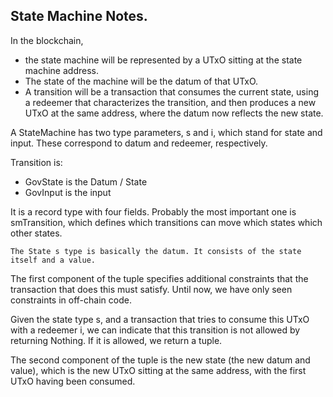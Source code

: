 State Machine Notes.
----------------------


In the blockchain, 

- the state machine will be represented by a UTxO sitting at the state machine address. 
- The state of the machine will be the datum of that UTxO. 
- A transition will be a transaction that consumes the current state, using a redeemer that characterizes the transition, and then produces a new UTxO at the same address, where the datum now reflects the new state.

A StateMachine has two type parameters, s and i, which stand for state and input. These correspond to datum and redeemer, respectively.

Transition is: 
- GovState is the Datum / State
- GovInput is the input

It is a record type with four fields. Probably the most important one is smTransition, which defines which transitions can move which states which other states.

` The State s type is basically the datum. It consists of the state itself and a value. `

The first component of the tuple specifies additional constraints that the transaction that does this must satisfy. Until now, we have only seen constraints in off-chain code.

Given the state type s, and a transaction that tries to consume this UTxO with a redeemer i, we can indicate that this transition is not allowed by returning Nothing. If it is allowed, we return a tuple.

The second component of the tuple is the new state (the new datum and value), which is the new UTxO sitting at the same address, with the first UTxO having been consumed.

